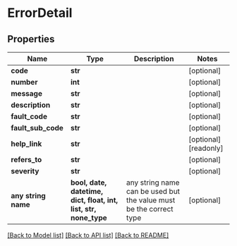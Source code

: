 # ErrorDetail


## Properties
Name | Type | Description | Notes
------------ | ------------- | ------------- | -------------
**code** | **str** |  | [optional] 
**number** | **int** |  | [optional] 
**message** | **str** |  | [optional] 
**description** | **str** |  | [optional] 
**fault_code** | **str** |  | [optional] 
**fault_sub_code** | **str** |  | [optional] 
**help_link** | **str** |  | [optional] [readonly] 
**refers_to** | **str** |  | [optional] 
**severity** | **str** |  | [optional] 
**any string name** | **bool, date, datetime, dict, float, int, list, str, none_type** | any string name can be used but the value must be the correct type | [optional]

[[Back to Model list]](../README.md#documentation-for-models) [[Back to API list]](../README.md#documentation-for-api-endpoints) [[Back to README]](../README.md)


